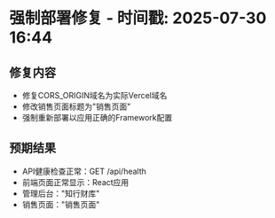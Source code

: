 # 强制部署修复 - 时间戳: 2025-07-30 16:44

## 修复内容
- 修复CORS_ORIGIN域名为实际Vercel域名
- 修改销售页面标题为"销售页面"
- 强制重新部署以应用正确的Framework配置

## 预期结果
- API健康检查正常：GET /api/health
- 前端页面正常显示：React应用
- 管理后台："知行财库"
- 销售页面："销售页面"